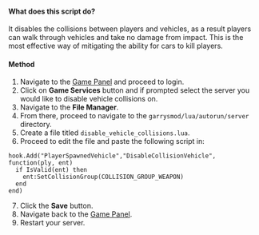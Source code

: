 #### What does this script do?
It disables the collisions between players and vehicles, as a result players can walk through vehicles and take no damage from impact. This is the most effective way of mitigating the ability for cars to kill players.

#### Method
1. Navigate to the [Game Panel](https://gamepanel.hexanenetworks.com) and 
proceed to login.
2. Click on **Game Services** button and if prompted select the server you would like to disable vehicle collisions on.
3. Navigate to the **File Manager**.
4. From there, proceed to navigate to the `garrysmod/lua/autorun/server` directory.
5. Create a file titled `disable_vehicle_collisions.lua`.
6. Proceed to edit the file and paste the following script in:
```
hook.Add("PlayerSpawnedVehicle","DisableCollisionVehicle", function(ply, ent)
  if IsValid(ent) then
    ent:SetCollisionGroup(COLLISION_GROUP_WEAPON)
  end
end)
```
7. Click the **Save** button.
8. Navigate back to the [Game Panel](https://gamepanel.hexanenetworks.com).
9. Restart your server.